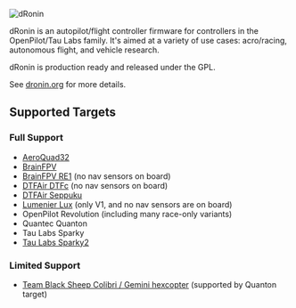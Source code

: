![dRonin](http://dronin.org/assets/images/logos/logo_final_full.png)

dRonin is an autopilot/flight controller firmware for controllers in the OpenPilot/Tau Labs family.  It's aimed at a variety of use cases: acro/racing, autonomous flight, and vehicle research.

dRonin is production ready and released under the GPL.

See [dronin.org](http://dronin.org) for more details.

## Supported Targets

### Full Support

- [AeroQuad32](http://aeroquad.com/showwiki.php?title=AeroQuad32-Flight-Control-Board-v2)
- [BrainFPV](http://brainfpv.com/)
- [BrainFPV RE1](http://brainfpv.com/) (no nav sensors on board)
- [DTFAir DTFc](http://www.dtfuhf.com/) (no nav sensors on board)
- [DTFAir Seppuku](http://www.dtfuhf.com/)
- [Lumenier Lux](http://www.getfpv.com/lumenier-lux-flight-controller.html) (only V1, and no nav sensors are on board)
- OpenPilot Revolution (including many race-only variants)
- Quantec Quanton
- Tau Labs Sparky
- [Tau Labs Sparky2](https://github.com/TauLabs/TauLabs/wiki/Sparky2)

### Limited Support

- [Team Black Sheep Colibri / Gemini hexcopter](http://team-blacksheep.com/products/prod:gemini)  (supported by Quanton target)
